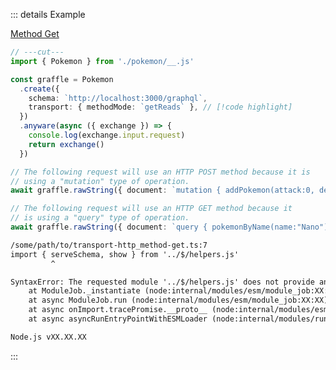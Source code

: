 ::: details Example

<div class="ExampleSnippet">
<a href="../../examples/transport-http/method-get">Method Get</a>

<!-- dprint-ignore-start -->
```ts twoslash
// ---cut---
import { Pokemon } from './pokemon/__.js'

const graffle = Pokemon
  .create({
    schema: `http://localhost:3000/graphql`,
    transport: { methodMode: `getReads` }, // [!code highlight]
  })
  .anyware(async ({ exchange }) => {
    console.log(exchange.input.request)
    return exchange()
  })

// The following request will use an HTTP POST method because it is
// using a "mutation" type of operation.
await graffle.rawString({ document: `mutation { addPokemon(attack:0, defense:0, hp:1, name:"Nano") { name } }` })

// The following request will use an HTTP GET method because it
// is using a "query" type of operation.
await graffle.rawString({ document: `query { pokemonByName(name:"Nano") { hp } }` })
```
<!-- dprint-ignore-end -->

<!-- dprint-ignore-start -->
```txt
/some/path/to/transport-http_method-get.ts:7
import { serveSchema, show } from '../$/helpers.js'
         ^

SyntaxError: The requested module '../$/helpers.js' does not provide an export named 'serveSchema'
    at ModuleJob._instantiate (node:internal/modules/esm/module_job:XX:XX)
    at async ModuleJob.run (node:internal/modules/esm/module_job:XX:XX)
    at async onImport.tracePromise.__proto__ (node:internal/modules/esm/loader:XX:XX)
    at async asyncRunEntryPointWithESMLoader (node:internal/modules/run_main:XX:XX)

Node.js vXX.XX.XX
```
<!-- dprint-ignore-end -->

</div>
:::
